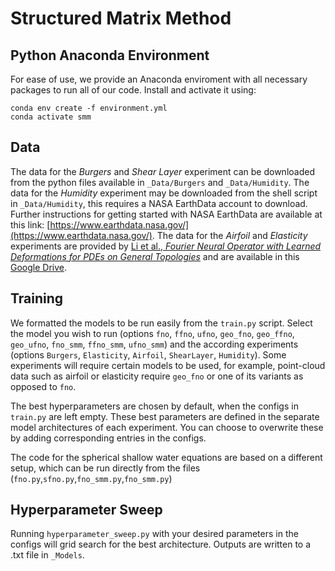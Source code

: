 # Structured Matrix Method

## Python Anaconda Environment

For ease of use, we provide an Anaconda enviroment with all necessary packages to run all of our code. Install and activate it using:
```
conda env create -f environment.yml
conda activate smm
```

## Data
The data for the *Burgers* and *Shear Layer* experiment can be downloaded from the python files available in `_Data/Burgers` and `_Data/Humidity`. The data for the *Humidity* experiment may be downloaded from the shell script in `_Data/Humidity`, this requires a NASA EarthData account to download. Further instructions for getting started with NASA EarthData are available at this link: [https://www.earthdata.nasa.gov/](https://www.earthdata.nasa.gov/). The data for the *Airfoil* and *Elasticity* experiments are provided by [Li et al., *Fourier Neural Operator with Learned Deformations for PDEs on General Topologies*](https://arxiv.org/abs/2207.05209) and are available in this [Google Drive](https://drive.google.com/drive/folders/1YBuaoTdOSr_qzaow-G-iwvbUI7fiUzu8).


## Training

We formatted the models to be run easily from the `train.py` script. Select the model you wish to run (options `fno`, `ffno`, `ufno`, `geo_fno`, `geo_ffno`, `geo_ufno`, `fno_smm`, `ffno_smm`, `ufno_smm`) and the according experiments (options `Burgers`, `Elasticity`, `Airfoil`, `ShearLayer`, `Humidity`). Some experiments will require certain models to be used, for example, point-cloud data such as airfoil or elasticity require `geo_fno` or one of its variants as opposed to `fno`. 

The best hyperparameters are chosen by default, when the configs in `train.py` are left empty. These best parameters are defined in the separate model architectures of each experiment. You can choose to overwrite these by adding corresponding entries in the configs.

The code for the spherical shallow water equations are based on a different setup, which can be run directly from the files (`fno.py`,`sfno.py`,`fno_smm.py`,`fno_smm.py`)


## Hyperparameter Sweep

Running `hyperparameter_sweep.py` with your desired parameters in the configs will grid search for the best architecture. Outputs are written to a .txt file in `_Models`.


